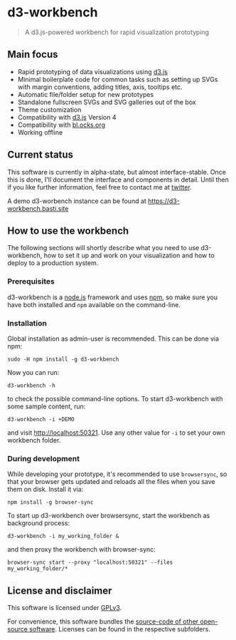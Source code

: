 # d3-workbench

> A d3.js-powered workbench for rapid visualization prototyping

## Main focus

- Rapid prototyping of data visualizations using [d3.js](https://d3js.org)
- Minimal boilerplate code for common tasks such as setting up SVGs with margin conventions, adding titles, axis, tooltips etc.
- Automatic file/folder setup for new prototypes
- Standalone fullscreen SVGs and SVG galleries out of the box
- Theme customization
- Compatibility with [d3.js](https://d3js.org) Version 4
- Compatibility with [bl.ocks.org](https://bl.ocks.org)
- Working offline

## Current status

This software is currently in alpha-state, but almost interface-stable. Once this is done, I'll document the interface and components in detail. Until then if you like further information, feel free to contact me at [twitter](https://twitter.com/basti_tee).

A demo d3-worbench instance can be found at <https://d3-workbench.basti.site>

## How to use the workbench

The following sections will shortly describe what you need to use d3-workbench, how to set it up and work on your visualization and how to deploy to a production system.

### Prerequisites

d3-workbench is a [node.js](https://nodejs.org/en/) framework and uses [npm](https://www.npmjs.com/), so make sure you have both installed and `npm` available on the command-line.

### Installation

Global installation as admin-user is recommended. This can be done via npm:

```
sudo -H npm install -g d3-workbench
```

Now you can run:

```
d3-workbench -h
```

to check the possible command-line options. To start d3-workbench with some sample content, run:

```
d3-workbench -i +DEMO
```

and visit <http://localhost:50321>. Use any other value for `-i` to set your own workbench folder.

### During development

While developing your prototype, it's recommended to use `browsersync`, so that your browser gets updated and reloads all the files when you save them on disk. Install it via:

`npm install -g browser-sync`

To start up d3-workbench over browsersync, start the workbench as background process:

```
d3-workbench -i my_working_folder &
```

and then proxy the workbench with browser-sync:

```
browser-sync start --proxy "localhost:50321" --files my_working_folder/*
```

## License and disclaimer

This software is licensed under [GPLv3](https://github.com/BastiTee/d3-workbench/blob/master/LICENSE).

For convenience, this software bundles the [source-code of other open-source software](https://github.com/BastiTee/d3-workbench/tree/master/d3-wb/libs). Licenses can be found in the respective subfolders.
